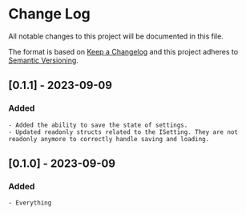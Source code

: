 
# Change Log
All notable changes to this project will be documented in this file.
 
The format is based on [Keep a Changelog](http://keepachangelog.com/)
and this project adheres to [Semantic Versioning](http://semver.org/).
 
## [0.1.1] - 2023-09-09
 
### Added

	- Added the ability to save the state of settings.
	- Updated readonly structs related to the ISetting. They are not readonly anymore to correctly handle saving and loading.
 
## [0.1.0] - 2023-09-09
 
### Added

	- Everything